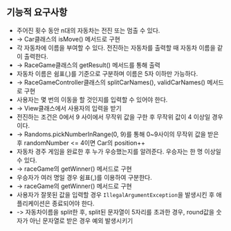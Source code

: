 ## 기능적 요구사항

- 주어진 횟수 동안 n대의 자동차는 전진 또는 멈출 수 있다. 
- -> Car클래스의 isMove() 메서드로 구현
- 각 자동차에 이름을 부여할 수 있다. 전진하는 자동차를 출력할 때 자동차 이름을 같이 출력한다. 
- -> RaceGame클래스의 getResult() 메서드를 통해 출력
- 자동차 이름은 쉼표(,)를 기준으로 구분하며 이름은 5자 이하만 가능하다.
- -> RaceGameController클래스의 splitCarNames(), validCarNames() 메서드로 구현
- 사용자는 몇 번의 이동을 할 것인지를 입력할 수 있어야 한다.
- -> View클래스에서 사용자의 입력을 받기
- 전진하는 조건은 0에서 9 사이에서 무작위 값을 구한 후 무작위 값이 4 이상일 경우이다.
- -> Randoms.pickNumberInRange(0, 9)를 통해 0~9사이의 무작위 값을 받은 후 randomNumber <= 4이면 Car의 position++
- 자동차 경주 게임을 완료한 후 누가 우승했는지를 알려준다. 우승자는 한 명 이상일 수 있다.
- -> raceGame의 getWinner() 메서드로 구현
- 우승자가 여러 명일 경우 쉼표(,)를 이용하여 구분한다.
- -> raceGame의 getWinner() 메서드로 구현
- 사용자가 잘못된 값을 입력할 경우 `IllegalArgumentException`을 발생시킨 후 애플리케이션은 종료되어야 한다.
- -> 자동차이름을 split한 후, split된 문자열이 5자리를 초과한 경우, round값을 숫자가 아닌 문자열로 받은 경우 예외 발생시키기

